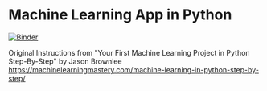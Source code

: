 # Machine Learning App in Python

[![Binder](https://mybinder.org/badge_logo.svg)](https://mybinder.org/v2/gh/Ellyssa-Sherman/Machine_Learning_App_Py.git/HEAD)

Original Instructions from "Your First Machine Learning Project in Python Step-By-Step" by Jason Brownlee
https://machinelearningmastery.com/machine-learning-in-python-step-by-step/
